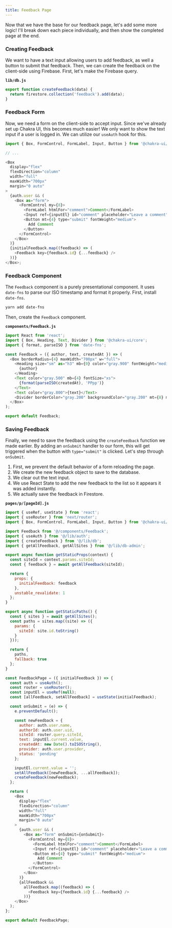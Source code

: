 ```yaml
---
title: Feedback Page
---
```


Now that we have the base for our feedback page, let's add some more logic! I'll break down each piece individually, and then show the completed page at the end.

### Creating Feedback

We want to have a text input allowing users to add feedback, as well a button to submit that feedback. Then, we can create the feedback on the client-side using Firebase. First, let's make the Firebase query.

**`lib/db.js`**

```js
export function createFeedback(data) {
  return firestore.collection('feedback').add(data);
}
```

### Feedback Form

Now, we need a form on the client-side to accept input. Since we've already set up Chakra UI, this becomes much easier! We only want to show the text input if a user is logged in. We can utilize our `useAuth` hook for this.

```js
import { Box, FormControl, FormLabel, Input, Button } from '@chakra-ui/core';

// ...

<Box
  display="flex"
  flexDirection="column"
  width="full"
  maxWidth="700px"
  margin="0 auto"
>
  {auth.user && (
    <Box as="form">
      <FormControl my={8}>
        <FormLabel htmlFor="comment">Comment</FormLabel>
        <Input ref={inputEl} id="comment" placeholder="Leave a comment" />
        <Button mt={4} type="submit" fontWeight="medium">
          Add Comment
        </Button>
      </FormControl>
    </Box>
  )}
  {initialFeedback.map((feedback) => (
    <Feedback key={feedback.id} {...feedback} />
  ))}
</Box>;
```

### Feedback Component

The `Feedback` component is a purely presentational component. It uses `date-fns` to parse our ISO timestamp and format it properly. First, install `date-fns`.

```bash
yarn add date-fns
```

Then, create the `Feedback` component.

**`components/Feedback.js`**

```js
import React from 'react';
import { Box, Heading, Text, Divider } from '@chakra-ui/core';
import { format, parseISO } from 'date-fns';

const Feedback = ({ author, text, createdAt }) => (
  <Box borderRadius={4} maxWidth="700px" w="full">
    <Heading size="sm" as="h3" mb={0} color="gray.900" fontWeight="medium">
      {author}
    </Heading>
    <Text color="gray.500" mb={4} fontSize="xs">
      {format(parseISO(createdAt), 'PPpp')}
    </Text>
    <Text color="gray.800">{text}</Text>
    <Divider borderColor="gray.200" backgroundColor="gray.200" mt={8} mb={8} />
  </Box>
);

export default Feedback;
```

### Saving Feedback

Finally, we need to save the feedback using the `createFeedback` function we made earlier. By adding an `onSubmit` handler to our form, this will get triggered when the button with `type="submit"` is clicked. Let's step through `onSubmit`.

1. First, we prevent the default behavior of a form reloading the page.
2. We create the new feedback object to save to the database.
3. We clear out the text input.
4. We use React State to add the new feedback to the list so it appears it was added instantly.
5. We actually save the feedback in Firestore.

**`pages/p/[pageId].js`**

```js {40,69,80}
import { useRef, useState } from 'react';
import { useRouter } from 'next/router';
import { Box, FormControl, FormLabel, Input, Button } from '@chakra-ui/core';

import Feedback from '@/components/Feedback';
import { useAuth } from '@/lib/auth';
import { createFeedback } from '@/lib/db';
import { getAllFeedback, getAllSites } from '@/lib/db-admin';

export async function getStaticProps(context) {
  const siteId = context.params.siteId;
  const { feedback } = await getAllFeedback(siteId);

  return {
    props: {
      initialFeedback: feedback
    },
    unstable_revalidate: 1
  };
}

export async function getStaticPaths() {
  const { sites } = await getAllSites();
  const paths = sites.map((site) => ({
    params: {
      siteId: site.id.toString()
    }
  }));

  return {
    paths,
    fallback: true
  };
}

const FeedbackPage = ({ initialFeedback }) => {
  const auth = useAuth();
  const router = useRouter();
  const inputEl = useRef(null);
  const [allFeedback, setAllFeedback] = useState(initialFeedback);

  const onSubmit = (e) => {
    e.preventDefault();

    const newFeedback = {
      author: auth.user.name,
      authorId: auth.user.uid,
      siteId: router.query.siteId,
      text: inputEl.current.value,
      createdAt: new Date().toISOString(),
      provider: auth.user.provider,
      status: 'pending'
    };

    inputEl.current.value = '';
    setAllFeedback([newFeedback, ...allFeedback]);
    createFeedback(newFeedback);
  };

  return (
    <Box
      display="flex"
      flexDirection="column"
      width="full"
      maxWidth="700px"
      margin="0 auto"
    >
      {auth.user && (
        <Box as="form" onSubmit={onSubmit}>
          <FormControl my={8}>
            <FormLabel htmlFor="comment">Comment</FormLabel>
            <Input ref={inputEl} id="comment" placeholder="Leave a comment" />
            <Button mt={4} type="submit" fontWeight="medium">
              Add Comment
            </Button>
          </FormControl>
        </Box>
      )}
      {allFeedback &&
        allFeedback.map((feedback) => (
          <Feedback key={feedback.id} {...feedback} />
        ))}
    </Box>
  );
};

export default FeedbackPage;
```
